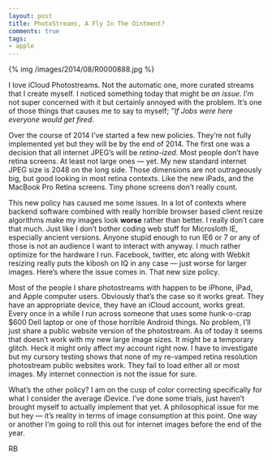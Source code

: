 ```yaml
---
layout: post
title: PhotoStreams, A Fly In The Ointment?
comments: true
tags:
- apple
---
```


{% img /images/2014/08/R0000888.jpg %}

I love iCloud Photostreams. Not the automatic one, more curated streams that I create myself. I noticed something today that might be *an issue*. I’m not super concerned with it but certainly annoyed with the problem. It’s one of those things that causes me to say to myself; *”If Jobs were here everyone would get fired*.

<!--more-->

Over the course of 2014 I’ve started a few new policies. They’re not fully implemented yet but they will be by the end of 2014. The first one was a decision that all internet JPEG’s will be *retina-ized*. Most people don’t have retina screens. At least not large ones — yet. My new standard internet JPEG size is 2048 on the long side. Those dimensions are not outrageously big, but good looking in most retina contexts. Like the new iPads, and the MacBook Pro Retina screens. Tiny phone screens don’t really count.

This new policy has caused me some issues. In a lot of contexts where backend software combined with really horrible browser based client resize algorithms make my images look **worse** rather than better. I really don’t care that much. Just like I don’t bother coding web stuff for Microsloth IE, especially ancient versions. Anyone stupid enough to run IE6 or 7 or any of those is not an audience I want to interact with anyway. I much rather optimize for the hardware I run. Facebook, twitter, etc along with Webkit resizing really puts the kibosh on IQ in any case — just worse for larger images. Here’s where the issue comes in. That new size policy.

Most of the people I share photostreams with happen to be iPhone, iPad, and Apple computer users. Obviously that’s the case so it works great. They have an appropriate device, they have an iCloud account, works great. Every once in a while I run across someone that uses some hunk-o-crap $600 Dell laptop or one of those horrible Android things. No problem, I’ll just share a public website version of the photostream. As of today it seems that doesn’t work with my new large image sizes. It might be a temporary glitch. Heck it might only affect my account right now. I have to investigate but my cursory testing shows that none of my re-vamped retina resolution photostream public websites work. They fail to load either all or most images. My internet connection is not the issue for sure.

What’s the other policy? I am on the cusp of color correcting specifically for what I consider the average iDevice. I’ve done some trials, just haven’t brought myself to actually implement that yet. A philosophical issue for me but hey — it’s reality in terms of image consumption at this point. One way or another I’m going to roll this out for internet images before the end of the year.

RB